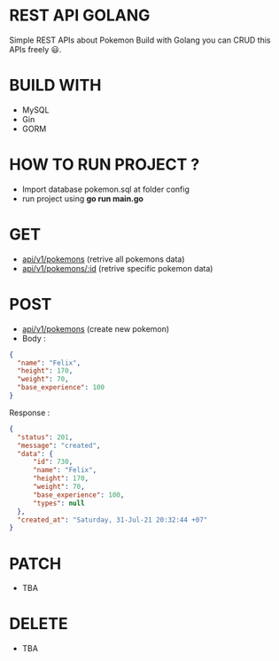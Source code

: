 # REST API GOLANG
Simple REST APIs about Pokemon Build with Golang you can CRUD this APIs freely 😃.
# BUILD WITH
- MySQL
- Gin
- GORM

# HOW TO RUN PROJECT ?
- Import database pokemon.sql at folder config
- run project using <b>go run main.go</b>

# GET
- [api/v1/pokemons](https://pokemon-api-go.herokuapp.com/api/v1/pokemons) (retrive all pokemons data)
- [api/v1/pokemons/:id](https://pokemon-api-go.herokuapp.com/api/v1/pokemons/1)  (retrive specific pokemon data)

# POST
- [api/v1/pokemons](https://pokemon-api-go.herokuapp.com/api/v1/pokemons) (create new pokemon)
- Body :

```json 
{
  "name": "Felix",
  "height": 170,
  "weight": 70,
  "base_experience": 100
}
```

Response :

```json 
{
  "status": 201,
  "message": "created",
  "data": {
      "id": 730,
      "name": "Felix",
      "height": 170,
      "weight": 70,
      "base_experience": 100,
      "types": null
  },
  "created_at": "Saturday, 31-Jul-21 20:32:44 +07"
}
```
# PATCH 
- TBA

# DELETE
- TBA